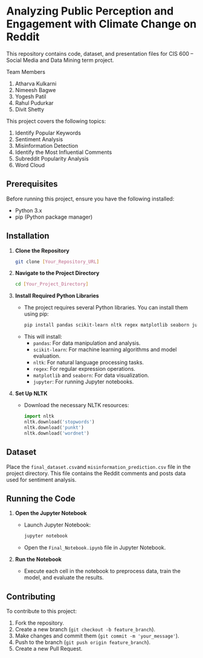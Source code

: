 # Analyzing Public Perception and Engagement with Climate Change on Reddit

This repository contains code, dataset, and presentation files for CIS 600 – Social Media and Data Mining term project.
 
Team Members
1. Atharva Kulkarni 
2. Nimeesh Bagwe
3. Yogesh Patil
4. Rahul Pudurkar
5. Divit Shetty

This project covers the following topics:
1. Identify Popular Keywords
2. Sentiment Analysis
3. Misinformation Detection
4. Identify the Most Influential Comments
5. Subreddit Popularity Analysis
6. Word Cloud

## Prerequisites

Before running this project, ensure you have the following installed:
- Python 3.x
- pip (Python package manager)

## Installation

1. **Clone the Repository**
   ```bash
   git clone [Your_Repository_URL]
   ```

2. **Navigate to the Project Directory**
   ```bash
   cd [Your_Project_Directory]
   ```

3. **Install Required Python Libraries**
   - The project requires several Python libraries. You can install them using pip:
     ```bash
     pip install pandas scikit-learn nltk regex matplotlib seaborn jupyter
     ```
   - This will install:
     - `pandas`: For data manipulation and analysis.
     - `scikit-learn`: For machine learning algorithms and model evaluation.
     - `nltk`: For natural language processing tasks.
     - `regex`: For regular expression operations.
     - `matplotlib` and `seaborn`: For data visualization.
     - `jupyter`: For running Jupyter notebooks.

4. **Set Up NLTK**
   - Download the necessary NLTK resources:
     ```python
     import nltk
     nltk.download('stopwords')
     nltk.download('punkt')
     nltk.download('wordnet')
     ```

## Dataset

Place the `final_dataset.csv`and `misinformation_prediction.csv` file in the project directory. This file contains the Reddit comments and posts data used for sentiment analysis.

## Running the Code

1. **Open the Jupyter Notebook**
   - Launch Jupyter Notebook:
     ```bash
     jupyter notebook
     ```
   - Open the `Final_Notebook.ipynb` file in Jupyter Notebook.

2. **Run the Notebook**
   - Execute each cell in the notebook to preprocess data, train the model, and evaluate the results.

## Contributing

To contribute to this project:
1. Fork the repository.
2. Create a new branch (`git checkout -b feature_branch`).
3. Make changes and commit them (`git commit -m 'your_message'`).
4. Push to the branch (`git push origin feature_branch`).
5. Create a new Pull Request.
